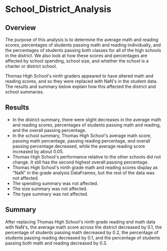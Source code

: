# School_District_Analysis
 
## Overview
The purpose of this analysis is to determine the average math and reading scores, percentages of students passing math and reading individually, and the percentages of students passing both classes for all of the high schools in the district. We also look at how these scores and percentages are affected by school spending, school size, and whether the school is a charter or district school.

Thomas High School's ninth graders appeared to have altered math and reading scores, and so they were replaced with NaN's in the student data. The results and summary below explain how this affected the district and school summaries.

## Results

* In the district summary, there were slight decreases in the average math and reading scores,  percentages of students passing math and reading, and the overall passing percentage.
* In the school summary, Thomas High School's average math score, passing math percentage, passing reading percentage, and overall passing percentage decreased, while the average reading score increased by about 0.05.
* Thomas High School's performance relative to the other schools did not change. It still has the second highest overall passing percentage.
* Thomas High School's ninth grade math and reading scores display as "NaN" in the grade analysis DataFrames, but the rest of the data was not affected.
* The spending summary was not affected.
* The size summary was not affected.
* The type summary was not affected.

## Summary
After replacing Thomas High School's ninth grade reading and math data with NaN's, the average math score across the district decreased by 0.1, the percentage of students passing math decreased by 0.2, the percentage of students passing reading decreased by 0.1, and the percentage of students passing both math and reading decreased by 0.3.